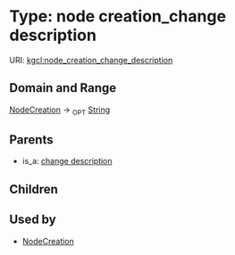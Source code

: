 
# Type: node creation_change description




URI: [kgcl:node_creation_change_description](http://w3id.org/kgclnode_creation_change_description)


## Domain and Range

[NodeCreation](NodeCreation.md) ->  <sub>OPT</sub> [String](types/String.md)

## Parents

 *  is_a: [change description](change_description.md)

## Children


## Used by

 * [NodeCreation](NodeCreation.md)
